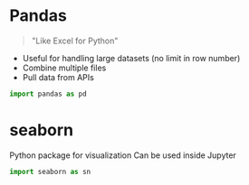 # Pandas

> "Like Excel for Python"

- Useful for handling large datasets (no limit in row number)
- Combine multiple files
- Pull data from APIs

```py
import pandas as pd
```

# seaborn

Python package for visualization
Can be used inside Jupyter

```py
import seaborn as sn
```
